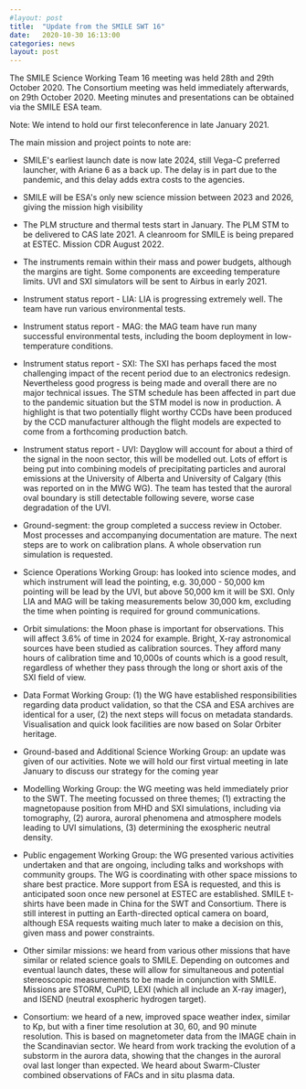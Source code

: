 ```yaml
---
#layout: post
title:  "Update from the SMILE SWT 16"
date:   2020-10-30 16:13:00
categories: news
layout: post
---
```


The SMILE Science Working Team 16 meeting was held 28th and 29th
October 2020. The Consortium meeting was held immediately afterwards,
on 29th October 2020. Meeting minutes and presentations can be
obtained via the SMILE ESA team.

Note: We intend to hold our first teleconference in late January 2021. 

The main mission and project points to note are:

 - SMILE's earliest launch date is now late 2024, still Vega-C
   preferred launcher, with Ariane 6 as a back up. The delay is in
   part due to the pandemic, and this delay adds extra costs to the
   agencies.

 - SMILE will be ESA's only new science mission between 2023 and 2026,
   giving the mission high visibility
 
 - The PLM structure and thermal tests start in January. The PLM STM
   to be delivered to CAS late 2021. A cleanroom for SMILE is being
   prepared at ESTEC. Mission CDR August 2022.
 
 - The instruments remain within their mass and power budgets,
   although the margins are tight. Some components are exceeding
   temperature limits.  UVI and SXI simulators will be sent to Airbus
   in early 2021.
   
 - Instrument status report - LIA: LIA is progressing extremely
   well. The team have run various environmental tests.
 
 - Instrument status report - MAG: the MAG team have run many
   successful environmental tests, including the boom deployment in
   low-temperature conditions.

- Instrument status report - SXI: The SXI has perhaps faced the most
challenging impact of the recent period due to an electronics
redesign. Nevertheless good progress is being made and overall there
are no major technical issues. The STM schedule has been affected in
part due to the pandemic situation but the STM model is now in
production. A highlight is that two potentially flight worthy CCDs
have been produced by the CCD manufacturer although the flight models
are expected to come from a forthcoming production batch.

 - Instrument status report - UVI: Dayglow will account for about a
   third of the signal in the noon sector, this will be modelled
   out. Lots of effort is being put into combining models of
   precipitating particles and auroral emissions at the University of
   Alberta and University of Calgary (this was reported on in the MWG
   WG). The team has tested that the auroral oval boundary is still
   detectable following severe, worse case degradation of the UVI.

 - Ground-segment: the group completed a success review in
   October. Most processes and accompanying documentation are
   mature. The next steps are to work on calibration plans. A whole
   observation run simulation is requested.

 - Science Operations Working Group: has looked into science modes,
   and which instrument will lead the pointing, e.g. 30,000 - 50,000
   km pointing will be lead by the UVI, but above 50,000 km it will be
   SXI. Only LIA and MAG will be taking measurements below 30,000 km,
   excluding the time when pointing is required for ground
   communications. 

 - Orbit simulations: the Moon phase is important for
   observations. This will affect 3.6% of time in 2024 for example.
   Bright, X-ray astronomical sources have been studied as calibration
   sources. They afford many hours of calibration time and 10,000s of
   counts which is a good result, regardless of whether they pass
   through the long or short axis of the SXI field of view.
 
 - Data Format Working Group: (1) the WG have established
   responsibilities regarding data product validation, so that the CSA
   and ESA archives are identical for a user, (2) the next steps will
   focus on metadata standards. Visualisation and quick look
   facilities are now based on Solar Orbiter heritage.
 
 - Ground-based and Additional Science Working Group: an update was
   given of our activities. Note we will hold our first virtual
   meeting in late January to discuss our strategy for the coming year
 
 - Modelling Working Group: the WG meeting was held immediately prior
   to the SWT. The meeting focussed on three themes; (1) extracting
   the magnetopause position from MHD and SXI simulations, including
   via tomography, (2) aurora, auroral phenomena and atmosphere models
   leading to UVI simulations, (3) determining the exospheric neutral
   density.

 - Public engagement Working Group: the WG presented various
   activities undertaken and that are ongoing, including talks and
   workshops with community groups. The WG is coordinating with other
   space missions to share best practice. More support from ESA is
   requested, and this is anticipated soon once new personel at ESTEC
   are established. SMILE t-shirts have been made in China for the SWT
   and Consortium. There is still interest in putting an
   Earth-directed optical camera on board, although ESA requests
   waiting much later to make a decision on this, given mass and power
   constraints.

 - Other similar missions: we heard from various other missions that
   have similar or related science goals to SMILE. Depending on
   outcomes and eventual launch dates, these will allow for
   simultaneous and potential stereoscopic measurements to be made in
   conjunction with SMILE. Missions are STORM, CuPID, LEXI (which all
   include an X-ray imager), and ISEND (neutral exospheric hydrogen
   target).

 - Consortium: we heard of a new, improved space weather index,
   similar to Kp, but with a finer time resolution at 30, 60, and 90
   minute resolution. This is based on magnetometer data from the
   IMAGE chain in the Scandinavian sector. We heard from work tracking
   the evolution of a substorm in the aurora data, showing that the
   changes in the auroral oval last longer than expected. We heard
   about Swarm-Cluster combined observations of FACs and in situ
   plasma data.


